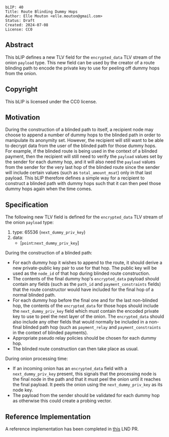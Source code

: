 ```
bLIP: 40
Title: Route Blinding Dummy Hops
Author: Elle Mouton <elle.mouton@gmail.com>
Status: Draft
Created: 2024-07-08
License: CC0
```

## Abstract

This bLIP defines a new TLV field for the `encrypted_data` TLV stream of the 
onion `payload` type. This new field can be used by the creator of a route 
blinding path to encode the private key to use for peeling off dummy hops from
the onion.

## Copyright

This bLIP is licensed under the CC0 license.

## Motivation

During the construction of a blinded path to itself, a recipient node may choose
to append a number of dummy hops to the blinded path in order to manipulate its 
anonymity set. However, the recipient will still want to be able to decrypt 
data from the user of the blinded path for those dummy hops. For example, if the
blinded route is being used in the context of a blinded payment, then the 
recipient will still need to verify the `payload` values set by the sender for
each dummy hop, and it will also need the `payload` values from the sender for
the very last hop of the blinded route since the sender will include certain 
values (such as `total_amount_msat`) only in that last payload. This bLIP 
therefore defines a simple way for a recipient to construct a blinded path with 
dummy hops such that it can then peel those dummy hops again when the time 
comes.

## Specification

The following new TLV field is defined for the `encrypted_data` TLV stream 
of the onion `payload` type:

1. type: 65536 (`next_dummy_priv_key`)
2. data:
   * [`point`:`next_dummy_priv_key`]


During the construction of a blinded path:

* For each dummy hop it wishes to append to the route, it should derive a new 
  private-public key pair to use for that hop. The public key will be used as 
  the `node_id` of that hop during blinded route construction.
* The contents of the final dummy hop's `encrypted_data` payload should contain 
  any fields (such as the `path_id` and `payment_constraints` fields) that the 
  route constructor would have included for the final hop of a normal blinded 
  path.
* For each dummy hop before the final one and for the last non-blinded hop, the
  contents of the `encrypted_data` for those hops should include the
  `next_dummy_priv_key` field which must contain the encoded private key to use
  to peel the next layer of the onion. The `encrypted_data` should also include
  any other fields that would normally be included in a non-final blinded path 
  hop (such as `payment_relay` and `payment_constraints` in the context of 
  blinded payments).
* Appropriate pseudo relay policies should be chosen for each dummy hop. 
* The blinded route construction can then take place as usual.

During onion processing time: 

* If an incoming onion has an `encrypted_data` field with a 
  `next_dummy_priv_key` present, this signals that the processing node is the
  final node in the path and that it must peel the onion until it reaches the 
  final payload. It peels the onion using the `next_dummy_priv_key` as its node 
  key. 
* The payload from the sender should be validated for each dummy hop as 
  otherwise this could create a probing vector.

## Reference Implementation 

A reference implementation has been completed in [this][impl] LND PR.

[impl]: https://github.com/lightningnetwork/lnd/pull/8735
